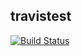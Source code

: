 ## travistest
[![Build Status](https://img.shields.io/travis/vlazar/travistest/gh-pages.svg)](https://travis-ci.org/vlazar/travistest)
